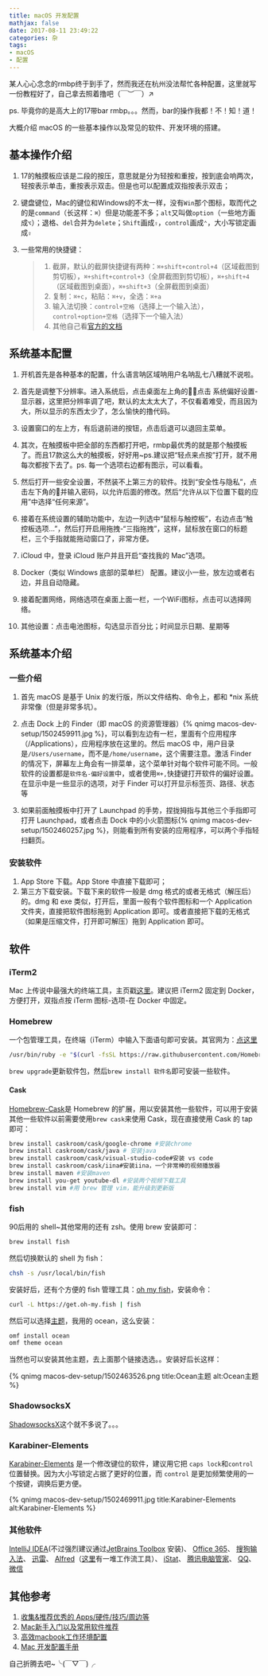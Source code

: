 ```yaml
---
title: macOS 开发配置
mathjax: false
date: 2017-08-11 23:49:22
categories: 杂
tags:
- macOS
- 配置
---
```


某人心心念念的rmbp终于到手了，然而我还在杭州没法帮忙各种配置，这里就写一份教程好了，自己拿去照着撸吧（￣︶￣）↗ 

ps. 毕竟你的是高大上的17带bar rmbp。。。然而，bar的操作我都！不！知！道！



大概介绍 macOS 的一些基本操作以及常见的软件、开发环境的搭建。

## 基本操作介绍

1. 17的触摸板应该是二段的按压，意思就是分为轻按和重按，按到底会响两次，轻按表示单击，重按表示双击。但是也可以配置成双指按表示双击；


2. 键盘键位，Mac的键位和Windows的不太一样，没有`Win`那个图标，取而代之的是`command`（长这样：`⌘`）但是功能差不多；`alt`又叫做`option`（一些地方画成`⌥`）；退格、`del`合并为`delete`；`Shift`画成`⇧`，`control`画成`⌃`，大小写锁定画成`⇪`

3. 一些常用的快捷键：

   > 1. 截屏，默认的截屏快捷键有两种：`⌘+shift+control+4`（区域截图到剪切板），`⌘+shift+control+3`（全屏截图到剪切板），`⌘+shift+4`（区域截图到桌面），`⌘+shift+3`（全屏截图到桌面）
   > 2. 复制：`⌘+c`，粘贴：`⌘+v`，全选：`⌘+a`
   > 3. 输入法切换：`control+空格`（选择上一个输入法），`control+option+空格`（选择下一个输入法）
   > 4. 其他自己看[官方的文档](https://support.apple.com/zh-cn/HT201236)

## 系统基本配置

1. 开机首先是各种基本的配置，什么语言呐区域呐用户名呐乱七八糟就不说啦。

2. 首先是调整下分辨率。进入系统后，点击桌面左上角的，点击 系统偏好设置-显示器，这里把分辨率调了吧，默认的太太太大了，不仅看着难受，而且因为大，所以显示的东西太少了，怎么愉快的撸代码。

3. 设置窗口的左上方，有后退前进的按钮，点击后退可以退回主菜单。

4. 其次，在触摸板中把全部的东西都打开吧，rmbp最优秀的就是那个触摸板了。而且17款这么大的触摸板，好好用~ps.建议把“轻点来点按”打开，就不用每次都按下去了。ps. 每一个选项右边都有图示，可以看看。

5. 然后打开一些安全设置，不然装不上第三方的软件。找到“安全性与隐私”，点击左下角的🔐并输入密码，以允许后面的修改。然后“允许从以下位置下载的应用”中选择“任何来源”。

6. 接着在系统设置的辅助功能中，左边一列选中“鼠标与触控板”，右边点击“触控板选项…”，然后打开启用拖拽-“三指拖拽”，这样，鼠标放在窗口的标题栏，三个手指就能拖动窗口了，非常方便。

7. iCloud 中，登录 iCloud 账户并且开启“查找我的 Mac”选项。

8. Docker（类似 Windows 底部的菜单栏） 配置。建议小一些，放左边或者右边，并且自动隐藏。

9. 接着配置网络，网络选项在桌面上面一栏，一个WiFi图标，点击可以选择网络。

10. 其他设置：点击电池图标，勾选显示百分比；时间显示日期、星期等



## 系统基本介绍

### 一些介绍

1. 首先 macOS 是基于 Unix 的发行版，所以文件结构、命令上，都和 *nix 系统非常像（但是非常多坑）。

2. 点击 Dock 上的 Finder（即 macOS 的资源管理器）{% qnimg macos-dev-setup/1502459911.jpg %}，可以看到左边有一栏，里面有个应用程序（/Applications），应用程序放在这里的。然后 macOS 中，用户目录是`/Users/username`，而不是`/home/username`，这个需要注意。激活 Finder 的情况下，屏幕左上角会有一排菜单，这个菜单针对每个软件可能不同。一般软件的设置都是`软件名-偏好设置`中，或者使用`⌘+,`快捷键打开软件的偏好设置。在显示中是一些显示的选项，对于 Finder 可以打开显示标签页、路径、状态等

3. 如果前面触摸板中打开了 Launchpad 的手势，捏拢拇指与其他三个手指即可打开 Launchpad，或者点击 Dock 中的小火箭图标{% qnimg macos-dev-setup/1502460257.jpg %}，则能看到所有安装的应用程序，可以两个手指轻扫翻页。

### 安装软件
1. App Store 下载。App Store 中直接下载即可；
2. 第三方下载安装。下载下来的软件一般是 dmg 格式的或者无格式（解压后）的。dmg 和 exe 类似，打开后，里面一般有个软件图标和一个 Application 文件夹，直接把软件图标拖到 Application 即可。或者直接把下载的无格式（如果是压缩文件，打开即可解压）拖到 Application 即可。

## 软件

### iTerm2

 Mac 上传说中最强大的终端工具，主页戳[这里](https://www.iterm2.com/)。建议把 iTerm2 固定到 Docker，方便打开，双指点按 iTerm 图标-选项-在 Docker 中固定。
 
### Homebrew

一个包管理工具，在终端（iTerm）中输入下面语句即可安装。其官网为：[点这里](https://brew.sh/)

```bash
/usr/bin/ruby -e "$(curl -fsSL https://raw.githubusercontent.com/Homebrew/install/master/install)"
```

`brew upgrade`更新软件包，然后`brew install 软件名`即可安装一些软件。

#### Cask
[Homebrew-Cask](https://caskroom.github.io/)是 Homebrew 的扩展，用以安装其他一些软件，可以用于安装其他一些软件以前需要使用`brew cask`来使用 Cask，现在直接使用 Cask 的 tap 即可：

``` bash
brew install caskroom/cask/google-chrome #安装chrome
brew install caskroom/cask/java # 安装java
brew install caskroom/cask/visual-studio-code#安装 vs code
brew install caskroom/cask/iina#安装iina，一个非常棒的视频播放器
brew install maven #安装maven
brew install you-get youtube-dl #安装两个视频下载工具
brew install vim #用 brew 管理 vim，能升级到更新版
```

### fish

90后用的 shell~其他常用的还有 zsh。使用 brew 安装即可：

```bash
brew install fish
```

然后切换默认的 shell 为 fish：

```bash
chsh -s /usr/local/bin/fish
```

安装好后，还有个方便的 fish 管理工具：[oh my fish](http://git.io/oh-my-fish)，安装命令：

```bash
curl -L https://get.oh-my.fish | fish
```

然后可以选择[主题](https://github.com/oh-my-fish/oh-my-fish/blob/master/docs/Themes.md)，我用的 ocean，这么安装：

```bash
omf install ocean
omf theme ocean
```

当然也可以安装其他主题，去上面那个链接选选。。安装好后长这样：

{% qnimg macos-dev-setup/1502463526.png title:Ocean主题  alt:Ocean主题 %}



### ShadowsocksX

[ShadowsocksX](https://github.com/shadowsocks/ShadowsocksX-NG/releases)这个就不多说了。。。

### Karabiner-Elements

[Karabiner-Elements](https://github.com/tekezo/Karabiner-Elements) 是一个修改键位的软件，建议用它把 `caps lock`和`control`位置替换。因为大小写锁定占据了更好的位置，而 `control` 是更加频繁使用的一个按键，调换后更方便。

{% qnimg macos-dev-setup/1502469911.jpg title:Karabiner-Elements alt:Karabiner-Elements %}


### 其他软件

[IntelliJ IDEA](https://www.jetbrains.com/idea/download/)(不过强烈建议通过[JetBrains Toolbox](https://www.jetbrains.com/toolbox/app/?fromMenu) 安装)、
[Office 365](https://go.microsoft.com/fwlink/p/?LinkID=511647)、
[搜狗输入法](http://pinyin.sogou.com/mac/)、
[迅雷](http://mac.xunlei.com/)、
[Alfred](https://www.alfredapp.com/)（[这里](http://www.alfredworkflow.com)有一堆工作流工具）、
[iStat](http://bjango.com/)、
[腾讯电脑管家](http://mac.guanjia.qq.com/)、
[QQ](http://im.qq.com/macqq/)、
[微信](https://mac.weixin.qq.com/)

## 其他参考

1. [收集&推荐优秀的 Apps/硬件/技巧/周边等](https://github.com/hzlzh/Best-App)
2. [Mac新手入门以及常用软件推荐](https://wsgzao.github.io/post/mac/)
3. [高效macbook工作环境配置](http://xialeizhou.com/2019/06/23/%E9%AB%98%E6%95%88macbook%E5%B7%A5%E4%BD%9C%E7%8E%AF%E5%A2%83%E9%85%8D%E7%BD%AE/)
4. [Mac 开发配置手册](https://www.gitbook.com/book/aaaaaashu/mac-dev-setup/details)


自己折腾去吧~╰(￣▽￣)╭



